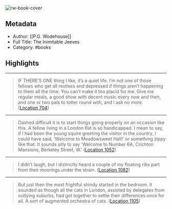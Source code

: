 ![rw-book-cover](https://images-na.ssl-images-amazon.com/images/I/51xxarwNe3L._SL200_.jpg)

## Metadata
- Author: [[P.G. Wodehouse]]
- Full Title: The Inimitable Jeeves
- Category: #books

## Highlights
***

> IF THERE’S ONE thing I like, it’s a quiet life. I’m not one of those fellows who get all restless and depressed if things aren’t happening to them all the time. You can’t make it too placid for me. Give me regular meals, a good show with decent music every now and then, and one or two pals to totter round with, and I ask no more. ([Location 704](https://readwise.io/to_kindle?action=open&asin=B0031RSBPK&location=704))

***

> Dashed difficult it is to start things going properly on an occasion like this. A fellow living in a London flat is so handicapped. I mean to say, if I had been the young squire greeting the visitor in the country, I could have said, ‘Welcome to Meadowsweet Hall!’ or something zippy like that. It sounds silly to say ‘Welcome to Number 6A, Crichton Mansions, Berkeley Street, W.’ ([Location 1052](https://readwise.io/to_kindle?action=open&asin=B0031RSBPK&location=1052))

***

> I didn’t laugh, but I distinctly heard a couple of my floating ribs part from their moorings under the strain. ([Location 1082](https://readwise.io/to_kindle?action=open&asin=B0031RSBPK&location=1082))

***

> But just then the most frightful shindy started in the bedroom. It sounded as though all the cats in London, assisted by delegates from outlying suburbs, had got together to settle their differences once for all. A sort of augmented orchestra of cats. ([Location 1105](https://readwise.io/to_kindle?action=open&asin=B0031RSBPK&location=1105))

